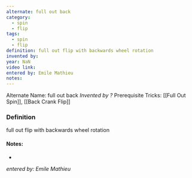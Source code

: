 ```yaml
---
alternate: full out back
category:
  - spin
  - flip
tags:
  - spin
  - flip
definition: full out flip with backwards wheel rotation
invented by: 
year: NaN
video link: 
entered by: Emile Mathieu
notes: 
---
```

Alternate Name: full out back
*Invented by ?*
Prerequisite Tricks: [[Full Out Spin]], [[Back Crank Flip]]

### Definition
full out flip with backwards wheel rotation


#### Notes:
- 
*entered by: Emile Mathieu*
